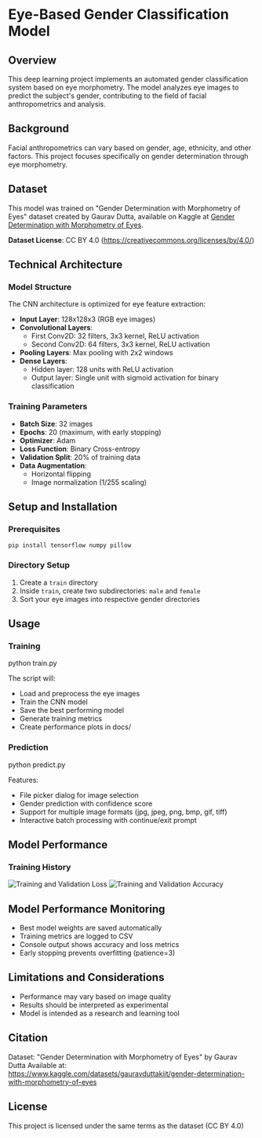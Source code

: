 # Eye-Based Gender Classification Model

## Overview
This deep learning project implements an automated gender classification system based on eye morphometry. The model analyzes eye images to predict the subject's gender, contributing to the field of facial anthropometrics and analysis.

## Background
Facial anthropometrics can vary based on gender, age, ethnicity, and other factors. This project focuses specifically on gender determination through eye morphometry.

## Dataset
This model was trained on "Gender Determination with Morphometry of Eyes" dataset created by Gaurav Dutta, available on Kaggle at [Gender Determination with Morphometry of Eyes](https://www.kaggle.com/datasets/gauravduttakiit/gender-determination-with-morphometry-of-eyes).

**Dataset License**: CC BY 4.0 (https://creativecommons.org/licenses/by/4.0/)

## Technical Architecture

### Model Structure
The CNN architecture is optimized for eye feature extraction:
- **Input Layer**: 128x128x3 (RGB eye images)
- **Convolutional Layers**:
  - First Conv2D: 32 filters, 3x3 kernel, ReLU activation
  - Second Conv2D: 64 filters, 3x3 kernel, ReLU activation
- **Pooling Layers**: Max pooling with 2x2 windows
- **Dense Layers**:
  - Hidden layer: 128 units with ReLU activation
  - Output layer: Single unit with sigmoid activation for binary classification

### Training Parameters
- **Batch Size**: 32 images
- **Epochs**: 20 (maximum, with early stopping)
- **Optimizer**: Adam
- **Loss Function**: Binary Cross-entropy
- **Validation Split**: 20% of training data
- **Data Augmentation**:
  - Horizontal flipping
  - Image normalization (1/255 scaling)

## Setup and Installation

### Prerequisites
```pip install tensorflow numpy pillow```

### Directory Setup
1. Create a `train` directory
2. Inside `train`, create two subdirectories: `male` and `female`
3. Sort your eye images into respective gender directories

## Usage

### Training
python train.py

The script will:
- Load and preprocess the eye images
- Train the CNN model
- Save the best performing model
- Generate training metrics
- Create performance plots in docs/

### Prediction
python predict.py

Features:
- File picker dialog for image selection
- Gender prediction with confidence score
- Support for multiple image formats (jpg, jpeg, png, bmp, gif, tiff)
- Interactive batch processing with continue/exit prompt

## Model Performance

### Training History
![Training and Validation Loss](docs/loss.png)
![Training and Validation Accuracy](docs/accuracy.png)

## Model Performance Monitoring
- Best model weights are saved automatically
- Training metrics are logged to CSV
- Console output shows accuracy and loss metrics
- Early stopping prevents overfitting (patience=3)

## Limitations and Considerations
- Performance may vary based on image quality
- Results should be interpreted as experimental
- Model is intended as a research and learning tool

## Citation
Dataset: "Gender Determination with Morphometry of Eyes" by Gaurav Dutta
Available at: https://www.kaggle.com/datasets/gauravduttakiit/gender-determination-with-morphometry-of-eyes

## License
This project is licensed under the same terms as the dataset (CC BY 4.0)
